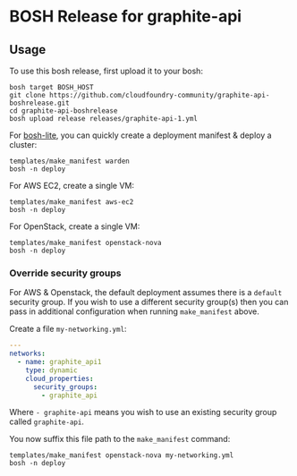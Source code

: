 # BOSH Release for graphite-api

## Usage

To use this bosh release, first upload it to your bosh:

```
bosh target BOSH_HOST
git clone https://github.com/cloudfoundry-community/graphite-api-boshrelease.git
cd graphite-api-boshrelease
bosh upload release releases/graphite-api-1.yml
```

For [bosh-lite](https://github.com/cloudfoundry/bosh-lite), you can quickly create a deployment manifest & deploy a cluster:

```
templates/make_manifest warden
bosh -n deploy
```

For AWS EC2, create a single VM:

```
templates/make_manifest aws-ec2
bosh -n deploy
```

For OpenStack, create a single VM:

```
templates/make_manifest openstack-nova
bosh -n deploy
```

### Override security groups

For AWS & Openstack, the default deployment assumes there is a `default` security group. If you wish to use a different security group(s) then you can pass in additional configuration when running `make_manifest` above.

Create a file `my-networking.yml`:

``` yaml
---
networks:
  - name: graphite_api1
    type: dynamic
    cloud_properties:
      security_groups:
        - graphite_api
```

Where `- graphite-api` means you wish to use an existing security group called `graphite-api`.

You now suffix this file path to the `make_manifest` command:

```
templates/make_manifest openstack-nova my-networking.yml
bosh -n deploy
```
